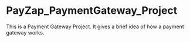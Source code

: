 # PayZap_PaymentGateway_Project
This is a Payment Gateway Project. It gives a brief idea of how a payment gateway works. 
